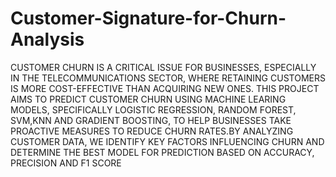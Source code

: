 # Customer-Signature-for-Churn-Analysis
CUSTOMER CHURN IS A CRITICAL ISSUE FOR BUSINESSES, ESPECIALLY IN THE TELECOMMUNICATIONS SECTOR, WHERE RETAINING CUSTOMERS IS MORE COST-EFFECTIVE THAN ACQUIRING NEW ONES. THIS PROJECT AIMS TO PREDICT CUSTOMER CHURN USING MACHINE LEARING MODELS, SPECIFICALLY LOGISTIC REGRESSION, RANDOM FOREST, SVM,KNN AND GRADIENT BOOSTING, TO HELP BUSINESSES TAKE PROACTIVE MEASURES TO REDUCE CHURN RATES.BY ANALYZING CUSTOMER DATA, WE IDENTIFY KEY FACTORS INFLUENCING CHURN AND DETERMINE THE BEST MODEL FOR PREDICTION BASED ON ACCURACY, PRECISION AND F1 SCORE
